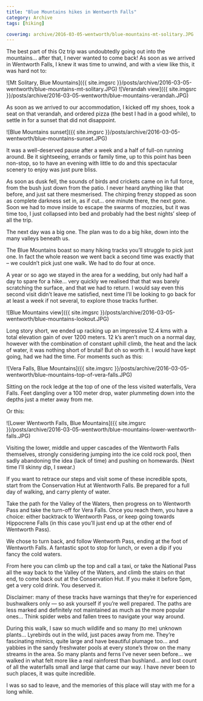 ```yaml
---
title: "Blue Mountains hikes in Wentworth Falls"
category: Archive
tags: [hiking]

coverimg: archive/2016-03-05-wentworth/blue-mountains-mt-solitary.JPG
---
```


The best part of this Oz trip was undoubtedly going out into the mountains… after that, I never wanted to come back! As soon as we arrived in Wentworth Falls, I knew it was time to unwind, and with a view like this, it was hard not to:

![Mt Solitary, Blue Mountains]({{ site.imgsrc }}/posts/archive/2016-03-05-wentworth/blue-mountains-mt-solitary.JPG)
![Verandah view]({{ site.imgsrc }}/posts/archive/2016-03-05-wentworth/blue-mountains-verandah.JPG)

As soon as we arrived to our accommodation, I kicked off my shoes, took a seat on that verandah, and ordered pizza (the best I had in a good while), to settle in for a sunset that did not disappoint.

![Blue Mountains sunset]({{ site.imgsrc }}/posts/archive/2016-03-05-wentworth/blue-mountains-sunset.JPG)

It was a well-deserved pause after a week and a half of full-on running around. Be it sightseeing, errands or family time, up to this point has been non-stop, so to have an evening with little to do and this spectacular scenery to enjoy was just pure bliss.

As soon as dusk fell, the sounds of birds and crickets came on in full force, from the bush just down from the patio. I never heard anything like that before, and just sat there mesmerised. The chirping frenzy stopped as soon as complete darkness set in, as if cut… one minute there, the next gone. Soon we had to move inside to escape the swarms of mozzies, but it was time too, I just collapsed into bed and probably had the best nights’ sleep of all the trip.

The next day was a big one. The plan was to do a big hike, down into the many valleys beneath us.

The Blue Mountains boast so many hiking tracks you’ll struggle to pick just one. In fact the whole reason we went back a second time was exactly that – we couldn’t pick just one walk. We had to do four at once. 

A year or so ago we stayed in the area for a wedding, but only had half a day to spare for a hike… very quickly we realised that that was barely scratching the surface, and that we had to return. I would say even this second visit didn’t leave me satisfied, next time I’ll be looking to go back for at least a week if not several, to explore those tracks further.

![Blue Mountains view]({{ site.imgsrc }}/posts/archive/2016-03-05-wentworth/blue-mountains-lookout.JPG)

Long story short, we ended up racking up an impressive 12.4 kms with a total elevation gain of over 1200 meters. 12 k’s aren’t much on a normal day, however with the combination of constant uphill climb, the heat and the lack of water, it was nothing short of brutal! But oh so worth it. I would have kept going, had we had the time. For moments such as this:

![Vera Falls, Blue Mountains]({{ site.imgsrc }}/posts/archive/2016-03-05-wentworth/blue-mountains-top-of-vera-falls.JPG)

Sitting on the rock ledge at the top of one of the less visited waterfalls, Vera Falls. Feet dangling over a 100 meter drop, water plummeting down into the depths just a meter away from me.

Or this:

![Lower Wentworth Falls, Blue Mountains]({{ site.imgsrc }}/posts/archive/2016-03-05-wentworth/blue-mountains-lower-wentworth-falls.JPG)

Visiting the lower, middle and upper cascades of the Wentworth Falls themselves, strongly considering jumping into the ice cold rock pool, then sadly abandoning the idea (lack of time) and pushing on homewards. (Next time I’ll skinny dip, I swear.)

 

If you want to retrace our steps and visit some of these incredible spots, start from the Conservation Hut at Wentworth Falls. Be prepared for a full day of walking, and carry plenty of water.

Take the path for the Valley of the Waters, then progress on to Wentworth Pass and take the turn-off for Vera Falls. Once you reach them, you have a choice: either backtrack to Wentworth Pass, or keep going towards Hippocrene Falls (in this case you’ll just end up at the other end of Wentworth Pass).

We chose to turn back, and follow Wentworth Pass, ending at the foot of Wentworth Falls. A fantastic spot to stop for lunch, or even a dip if you fancy the cold waters.

From here you can climb up the top and call a taxi, or take the National Pass all the way back to the Valley of the Waters, and climb the stairs on that end, to come back out at the Conservation Hut. If you make it before 5pm, get a very cold drink. You deserved it.

Disclaimer: many of these tracks have warnings that they’re for experienced bushwalkers only — so ask yourself if you’re well prepared. The paths are less marked and definitely not maintained as much as the more popular ones… Think spider webs and fallen trees to navigate your way around.

 

During this walk, I saw so much wildlife and so many (to me) unknown plants… Lyrebirds out in the wild, just paces away from me. They’re fascinating mimics, quite large and have beautiful plumage too… and yabbies in the sandy freshwater pools at every stone’s throw on the many streams in the area. So many plants and ferns I’ve never seen before… we walked in what felt more like a real rainforest than bushland… and lost count of all the waterfalls small and large that came our way. I have never been to such places, it was quite incredible.

I was so sad to leave, and the memories of this place will stay with me for a long while.

